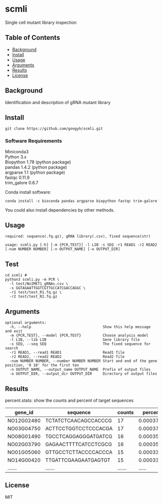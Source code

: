 # scmli


Single cell mutant library inspection 

## Table of Contents

- [Background](#background)
- [Install](#install)
- [Usage](#usage)
- [Arguments](#arguments)
- [Results](#results)
- [License](#license)

## Background
Identification and description of gRNA mutant library 

## Install

```
git clone https://github.com/gongyh/scmli.git
```

### Software Requirements

Miniconda3<br />
Python 3.x <br />
Biopython 1.78 (python package)<br />
pandas 1.4.2 (python package)<br />
argparse 1.1 (python package)<br />
fastqc 0.11.9<br />
trim_galore 0.6.7<br />

Conda install software:
```
conda install -c bioconda pandas argparse biopython fastqc trim-galore
```
You could also install dependencies by other methods.

## Usage
```
required: sequence(.fq.gz), gRNA library(.csv), fixed sequence(str)

usage: scmli.py [-h] [-m {PCR,TEST}] -l LIB -s SEQ -r1 READ1 -r2 READ2 [-num NUMBER NUMBER] [-n OUTPUT_NAME] [-o OUTPUT_DIR]
```

## Test
```
cd scmli #
python3 scmli.py -m PCR \
  -l test/NoIMET1_gRNAs.csv \
  -s GGTAGAATTGGTCGTTGCCATCGACCAGGC \
  -r1 test/test_R1.fq.gz \
  -r2 test/test_R2.fq.gz
```

## Arguments
```
optional arguments:
  -h, --help                                 Show this help message and exit
  -m {PCR,TEST}, --model {PCR,TEST}          Choose analysis model
  -l LIB, --lib LIB                          Gene library file
  -s SEQ, --seq SEQ                          The fixed sequence for search
  -r1 READ1, --read1 READ1                   Read1 file
  -r2 READ2, --read2 READ2                   Read2 file
  -num NUMBER NUMBER, --number NUMBER NUMBER Start and end of the gene position, '0 10' for the first ten
  -n OUTPUT_NAME, --output_name OUTPUT_NAME  Prefix of output files
  -o OUTPUT_DIR, --output_dir OUTPUT_DIR     Directory of output files
```

## Results
percent.stats: show the counts and percent of target sequences

| gene_id    | sequence             | counts  | percent   |
| ---------- | -------------------- | ------- | --------- |
| NO12G02480 | TCTATCTCAACAGCCACCCG | 17      | 0.0003771 |
| NO03G04750 | ACTTCCTGGTCCTCCCACGA | 17      | 0.0003771 |
| NO08G01490 | TGCCTCAGGAGGGATGATCG | 16      | 0.0003549 |
| NO02G03790 | GAGAACTTTTCATCCTCGCG | 16      | 0.0003549 |
| NO01G05060 | GTTGCCTCTTACCCCACCCA | 15      | 0.0003327 |
| NO14G00420 | TTGATTCGAAGAATGAGTGT | 15      | 0.0003327 |
| .......    | .......              | ....... | ......    |

## License
MIT

